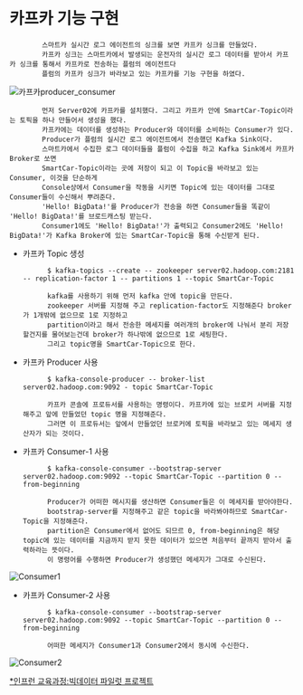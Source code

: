 # 카프카 기능 구현


            스마트카 실시간 로그 에이전트의 싱크를 보면 카프카 싱크를 만들었다.
            카프카 싱크는 스마트카에서 발생되는 운전자의 실시간 로그 데이터를 받아서 카프카 싱크를 통해서 카프카로 전송하는 플럼의 에이전트다
            플럼의 카프카 싱크가 바라보고 있는 카프카를 기능 구현을 하였다.

![카프카producer_consumer](https://user-images.githubusercontent.com/76901290/126336288-adde1259-fc18-437a-afbf-407ea58e6f6e.jpg)


            먼저 Server02에 카프카를 설치했다. 그리고 카프카 안에 SmartCar-Topic이라는 토픽을 하나 만들어서 생성을 했다.
            카프카에는 데이터를 생성하는 Producer와 데이터를 소비하는 Consumer가 있다.
            Producer가 플럼의 실시간 로그 에이전트에서 전송했던 Kafka Sink이다. 
            스마트카에서 수집한 로그 데이터들을 플럼이 수집을 하고 Kafka Sink에서 카프카 Broker로 쏘면
            SmartCar-Topic이라는 곳에 저장이 되고 이 Topic을 바라보고 있는 Consumer, 이것을 단순하게
            Console상에서 Consumer을 작동을 시키면 Topic에 있는 데이터를 그대로 Consumer들이 수신해서 뿌려준다.
            'Hello! BigData!'를 Producer가 전송을 하면 Consumer들을 똑같이 'Hello! BigData!'를 브로드캐스팅 받는다.
            Consumer1에도 'Hello! BigData!'가 출력되고 Consumer2에도 'Hello! BigData!'가 Kafka Broker에 있는 SmartCar-Topic을 통해 수신받게 된다.


- 카프카 Topic 생성

            
            $ kafka-topics --create -- zookeeper server02.hadoop.com:2181 -- replication-factor 1 -- partitions 1 --topic SmartCar-Topic
            
            kafka를 사용하기 위해 먼저 kafka 안에 topic을 만든다.
            zookeeper 서버를 지정해 주고 replication-factor도 지정해준다 broker가 1개밖에 없으므로 1로 지정하고
            partition이라고 해서 전송한 메세지를 여러개의 broker에 나눠서 분리 저장할건지를 물어보는건데 broker가 하나밖에 없으므로 1로 세팅한다.
            그리고 topic명을 SmartCar-Topic으로 한다.


- 카프카 Producer 사용

            
            $ kafka-console-producer -- broker-list server02.hadoop.com:9092 - topic SmartCar-Topic
            
            카프카 콘솔에 프로듀서를 사용하는 명령이다. 카프카에 있는 브로커 서버를 지정해주고 앞에 만들었던 topic 명을 지정해준다.
            그러면 이 프로듀서는 앞에서 만들었던 브로커에 토픽을 바라보고 있는 메세지 생산자가 되는 것이다.


- 카프카 Consumer-1 사용

            
            $ kafka-console-consumer --bootstrap-server server02.hadoop.com:9092 --topic SmartCar-Topic --partition 0 --from-beginning
            
            Producer가 어떠한 메시지를 생산하면 Consumer들은 이 메세지를 받아야한다.
            bootstrap-server를 지정해주고 같은 topic을 바라봐야하므로 SmartCar-Topic을 지정해준다.
            partition은 Consumer에서 없어도 되므르 0, from-beginning은 해당 topic에 있는 데이터를 지금까지 받지 못한 데이터가 있으면 처음부터 끝까지 받아서 출력하라는 뜻이다.
            이 명령어를 수행하면 Producer가 생성했던 메세지가 그대로 수신된다.

![Consumer1](https://user-images.githubusercontent.com/76901290/126336296-c6c6ff17-796a-4944-b384-8c152cdbf0c4.png)



- 카프카 Consumer-2 사용


            $ kafka-console-consumer --bootstrap-server server02.hadoop.com:9092 --topic SmartCar-Topic --partition 0 --from-beginning
            
            어떠한 메세지가 Consumer1과 Consumer2에서 동시에 수신한다.

![Consumer2](https://user-images.githubusercontent.com/76901290/126336310-846ee58f-6e53-4886-8247-0dae3346f42a.png)

[*인프런 교육과정:빅데이터 파일럿 프로젝트](https://www.inflearn.com/course/%EB%B9%85%EB%8D%B0%EC%9D%B4%ED%84%B0-%ED%8C%8C%EC%9D%BC%EB%9F%BF-%ED%94%84%EB%A1%9C%EC%A0%9D%ED%8A%B8/dashboard)

